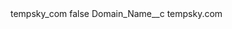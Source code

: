 <?xml version="1.0" encoding="UTF-8"?>
<CustomMetadata xmlns="http://soap.sforce.com/2006/04/metadata" xmlns:xsi="http://www.w3.org/2001/XMLSchema-instance" xmlns:xsd="http://www.w3.org/2001/XMLSchema">
    <label>tempsky_com</label>
    <protected>false</protected>
    <values>
        <field>Domain_Name__c</field>
        <value xsi:type="xsd:string">tempsky.com</value>
    </values>
</CustomMetadata>
